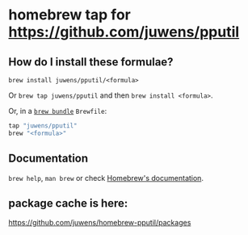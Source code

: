# homebrew tap for https://github.com/juwens/pputil

## How do I install these formulae?

`brew install juwens/pputil/<formula>`

Or `brew tap juwens/pputil` and then `brew install <formula>`.

Or, in a [`brew bundle`](https://github.com/Homebrew/homebrew-bundle) `Brewfile`:

```ruby
tap "juwens/pputil"
brew "<formula>"
```

## Documentation

`brew help`, `man brew` or check [Homebrew's documentation](https://docs.brew.sh).

## package cache is here:

https://github.com/juwens/homebrew-pputil/packages
